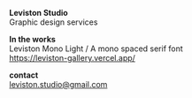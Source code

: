 <strong>Leviston Studio</strong><br>
Graphic design services


<strong>In the works</strong><br>
Leviston Mono Light / A mono spaced serif font<br>
https://leviston-gallery.vercel.app/


<strong>contact</strong><br>
leviston.studio@gmail.com
